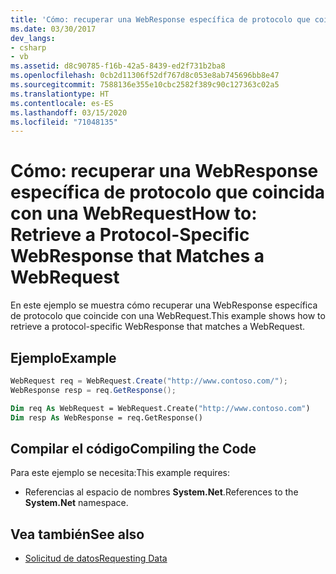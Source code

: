 ```yaml
---
title: 'Cómo: recuperar una WebResponse específica de protocolo que coincida con una WebRequest'
ms.date: 03/30/2017
dev_langs:
- csharp
- vb
ms.assetid: d8c90785-f16b-42a5-8439-ed2f731b2ba8
ms.openlocfilehash: 0cb2d11306f52df767d8c053e8ab745696bb8e47
ms.sourcegitcommit: 7588136e355e10cbc2582f389c90c127363c02a5
ms.translationtype: HT
ms.contentlocale: es-ES
ms.lasthandoff: 03/15/2020
ms.locfileid: "71048135"
---
```

# <a name="how-to-retrieve-a-protocol-specific-webresponse-that-matches-a-webrequest"></a><span data-ttu-id="912c7-102">Cómo: recuperar una WebResponse específica de protocolo que coincida con una WebRequest</span><span class="sxs-lookup"><span data-stu-id="912c7-102">How to: Retrieve a Protocol-Specific WebResponse that Matches a WebRequest</span></span>
<span data-ttu-id="912c7-103">En este ejemplo se muestra cómo recuperar una WebResponse específica de protocolo que coincide con una WebRequest.</span><span class="sxs-lookup"><span data-stu-id="912c7-103">This example shows how to retrieve a protocol-specific WebResponse that matches a WebRequest.</span></span>  
  
## <a name="example"></a><span data-ttu-id="912c7-104">Ejemplo</span><span class="sxs-lookup"><span data-stu-id="912c7-104">Example</span></span>  
  
```csharp  
WebRequest req = WebRequest.Create("http://www.contoso.com/");  
WebResponse resp = req.GetResponse();  
```  
  
```vb  
Dim req As WebRequest = WebRequest.Create("http://www.contoso.com")  
Dim resp As WebResponse = req.GetResponse()  
```  
  
## <a name="compiling-the-code"></a><span data-ttu-id="912c7-105">Compilar el código</span><span class="sxs-lookup"><span data-stu-id="912c7-105">Compiling the Code</span></span>  
 <span data-ttu-id="912c7-106">Para este ejemplo se necesita:</span><span class="sxs-lookup"><span data-stu-id="912c7-106">This example requires:</span></span>  
  
- <span data-ttu-id="912c7-107">Referencias al espacio de nombres **System.Net**.</span><span class="sxs-lookup"><span data-stu-id="912c7-107">References to the **System.Net** namespace.</span></span>  
  
## <a name="see-also"></a><span data-ttu-id="912c7-108">Vea también</span><span class="sxs-lookup"><span data-stu-id="912c7-108">See also</span></span>

- [<span data-ttu-id="912c7-109">Solicitud de datos</span><span class="sxs-lookup"><span data-stu-id="912c7-109">Requesting Data</span></span>](requesting-data.md)
